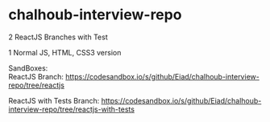 # chalhoub-interview-repo

2 ReactJS Branches with Test

1 Normal JS, HTML, CSS3 version

SandBoxes:<br />
ReactJS Branch: https://codesandbox.io/s/github/Eiad/chalhoub-interview-repo/tree/reactjs

ReactJS with Tests Branch: https://codesandbox.io/s/github/Eiad/chalhoub-interview-repo/tree/reactjs-with-tests
